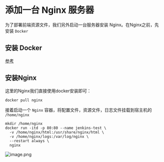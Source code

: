 # 添加一台 Nginx 服务器



为了部署前端资源文件，我们另外启动一台服务器安装 Nginx。在Nginx之前，先安装 `Docker` 



## 安装 Docker

[参考](./安装Docker.md)



## 安装Nginx



这里的Nginx我们直接使用docker安装即可：

```
docker pull nginx
```



接着启动一个 `Nginx` 容器，将配置文件，资源文件，日志文件挂载到宿主机的 `/home/nginx` 

```
mkdir /home/nginx
docker run -itd -p 80:80 --name jenkins-test \
  -v /home/nginx/html:/usr/share/nginx/html \
  -v /home/nginx/logs:/var/log/nginx \
  --restart always \
  nginx
```

![image.png](https://cdn.nlark.com/yuque/0/2020/png/566082/1594048737973-f8189321-96e3-4a81-a290-1d9d4b6a0f00.png)

